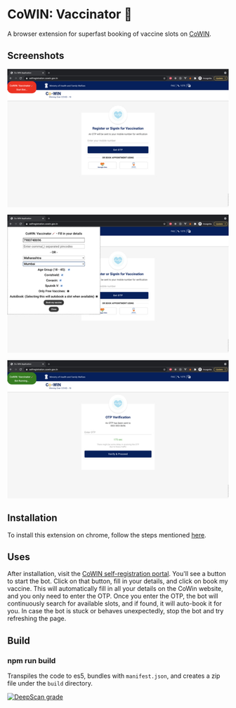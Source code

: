 # CoWIN: Vaccinator 💉

A browser extension for superfast booking of vaccine slots on [CoWIN](https://selfregistration.cowin.gov.in/).

## Screenshots
![Fill in your details.](https://raw.githubusercontent.com/ashish-r/cowin-vaccinator/main/screenshots/cowin-screenshot-1.jpg)

![Fill in your details.](https://raw.githubusercontent.com/ashish-r/cowin-vaccinator/main/screenshots/cowin-screenshot-2.jpg)

![Bot Running...](https://raw.githubusercontent.com/ashish-r/cowin-vaccinator/main/screenshots/cowin-screenshot-3.jpg)

## Installation

To install this extension on chrome, follow the steps mentioned [here](https://developer.chrome.com/docs/extensions/mv3/faq/#faq-dev-01). 
## Uses
After installation, visit the [CoWIN self-registration portal](https://selfregistration.cowin.gov.in/). You'll see a button to start the bot. Click on that button, fill in your details, and click on book my vaccine. This will automatically fill in all your details on the CoWin website, and you only need to enter the OTP. Once you enter the OTP, the bot will continuously search for available slots, and if found, it will auto-book it for you.
In case the bot is stuck or behaves unexpectedly, stop the bot and try refreshing the page. 

## Build
### npm run build
Transpiles the code to es5, bundles with `manifest.json`, and creates a zip file under the `build` directory.


[![DeepScan grade](https://deepscan.io/api/teams/10012/projects/17476/branches/401367/badge/grade.svg)](https://deepscan.io/dashboard#view=project&tid=10012&pid=17476&bid=401367)
